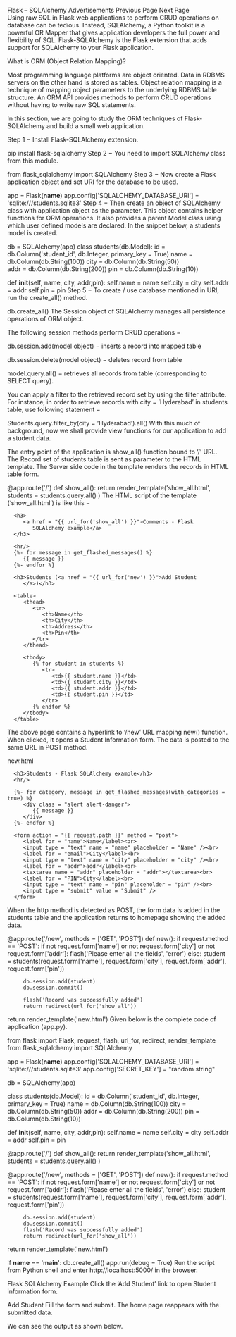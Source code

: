 


Flask – SQLAlchemy
Advertisements
 Previous Page Next Page  
Using raw SQL in Flask web applications to perform CRUD operations on database can be tedious. Instead, SQLAlchemy, a Python toolkit is a powerful OR Mapper that gives application developers the full power and flexibility of SQL. Flask-SQLAlchemy is the Flask extension that adds support for SQLAlchemy to your Flask application.

What is ORM (Object Relation Mapping)?

Most programming language platforms are object oriented. Data in RDBMS servers on the other hand is stored as tables. Object relation mapping is a technique of mapping object parameters to the underlying RDBMS table structure. An ORM API provides methods to perform CRUD operations without having to write raw SQL statements.

In this section, we are going to study the ORM techniques of Flask-SQLAlchemy and build a small web application.

Step 1 − Install Flask-SQLAlchemy extension.

pip install flask-sqlalchemy
Step 2 − You need to import SQLAlchemy class from this module.

from flask_sqlalchemy import SQLAlchemy
Step 3 − Now create a Flask application object and set URI for the database to be used.

app = Flask(__name__)
app.config['SQLALCHEMY_DATABASE_URI'] = 'sqlite:///students.sqlite3'
Step 4 − Then create an object of SQLAlchemy class with application object as the parameter. This object contains helper functions for ORM operations. It also provides a parent Model class using which user defined models are declared. In the snippet below, a students model is created.

db = SQLAlchemy(app)
class students(db.Model):
   id = db.Column('student_id', db.Integer, primary_key = True)
   name = db.Column(db.String(100))
   city = db.Column(db.String(50))  
   addr = db.Column(db.String(200))
   pin = db.Column(db.String(10))

def __init__(self, name, city, addr,pin):
   self.name = name
   self.city = city
   self.addr = addr
   self.pin = pin
Step 5 − To create / use database mentioned in URI, run the create_all() method.

db.create_all()
The Session object of SQLAlchemy manages all persistence operations of ORM object.

The following session methods perform CRUD operations −

db.session.add(model object) − inserts a record into mapped table

db.session.delete(model object) − deletes record from table

model.query.all() − retrieves all records from table (corresponding to SELECT query).

You can apply a filter to the retrieved record set by using the filter attribute. For instance, in order to retrieve records with city = ’Hyderabad’ in students table, use following statement −

Students.query.filter_by(city = ’Hyderabad’).all()
With this much of background, now we shall provide view functions for our application to add a student data.

The entry point of the application is show_all() function bound to ‘/’ URL. The Record set of students table is sent as parameter to the HTML template. The Server side code in the template renders the records in HTML table form.

@app.route('/')
def show_all():
   return render_template('show_all.html', students = students.query.all() )
The HTML script of the template (‘show_all.html’) is like this −

<!DOCTYPE html>
<html lang = "en">
   <head></head>
   <body>
      
      <h3>
         <a href = "{{ url_for('show_all') }}">Comments - Flask 
            SQLAlchemy example</a>
      </h3>
      
      <hr/>
      {%- for message in get_flashed_messages() %}
         {{ message }}
      {%- endfor %}
		
      <h3>Students (<a href = "{{ url_for('new') }}">Add Student
         </a>)</h3>
      
      <table>
         <thead>
            <tr>
               <th>Name</th>
               <th>City</th>
               <th>Address</th>
               <th>Pin</th>
            </tr>
         </thead>
         
         <tbody>
            {% for student in students %}
               <tr>
                  <td>{{ student.name }}</td>
                  <td>{{ student.city }}</td>
                  <td>{{ student.addr }}</td>
                  <td>{{ student.pin }}</td>
               </tr>
            {% endfor %}
         </tbody>
      </table>
      
   </body>
</html>
The above page contains a hyperlink to ‘/new’ URL mapping new() function. When clicked, it opens a Student Information form. The data is posted to the same URL in POST method.

new.html
<!DOCTYPE html>
<html>
   <body>
   
      <h3>Students - Flask SQLAlchemy example</h3>
      <hr/>
      
      {%- for category, message in get_flashed_messages(with_categories = true) %}
         <div class = "alert alert-danger">
            {{ message }}
         </div>
      {%- endfor %}
      
      <form action = "{{ request.path }}" method = "post">
         <label for = "name">Name</label><br>
         <input type = "text" name = "name" placeholder = "Name" /><br>
         <label for = "email">City</label><br>
         <input type = "text" name = "city" placeholder = "city" /><br>
         <label for = "addr">addr</label><br>
         <textarea name = "addr" placeholder = "addr"></textarea><br>
         <label for = "PIN">City</label><br>
         <input type = "text" name = "pin" placeholder = "pin" /><br>
         <input type = "submit" value = "Submit" />
      </form>
      
   </body>
</html>
When the http method is detected as POST, the form data is added in the students table and the application returns to homepage showing the added data.

@app.route('/new', methods = ['GET', 'POST'])
def new():
   if request.method == 'POST':
      if not request.form['name'] or not request.form['city'] or not request.form['addr']:
         flash('Please enter all the fields', 'error')
      else:
         student = students(request.form['name'], request.form['city'],
            request.form['addr'], request.form['pin'])
         
         db.session.add(student)
         db.session.commit()
         
         flash('Record was successfully added')
         return redirect(url_for('show_all'))
   return render_template('new.html')
Given below is the complete code of application (app.py).

from flask import Flask, request, flash, url_for, redirect, render_template
from flask_sqlalchemy import SQLAlchemy

app = Flask(__name__)
app.config['SQLALCHEMY_DATABASE_URI'] = 'sqlite:///students.sqlite3'
app.config['SECRET_KEY'] = "random string"

db = SQLAlchemy(app)

class students(db.Model):
   id = db.Column('student_id', db.Integer, primary_key = True)
   name = db.Column(db.String(100))
   city = db.Column(db.String(50))
   addr = db.Column(db.String(200)) 
   pin = db.Column(db.String(10))

def __init__(self, name, city, addr,pin):
   self.name = name
   self.city = city
   self.addr = addr
   self.pin = pin

@app.route('/')
def show_all():
   return render_template('show_all.html', students = students.query.all() )

@app.route('/new', methods = ['GET', 'POST'])
def new():
   if request.method == 'POST':
      if not request.form['name'] or not request.form['city'] or not request.form['addr']:
         flash('Please enter all the fields', 'error')
      else:
         student = students(request.form['name'], request.form['city'],
            request.form['addr'], request.form['pin'])
         
         db.session.add(student)
         db.session.commit()
         flash('Record was successfully added')
         return redirect(url_for('show_all'))
   return render_template('new.html')

if __name__ == '__main__':
   db.create_all()
   app.run(debug = True)
Run the script from Python shell and enter http://localhost:5000/ in the browser.

Flask SQLAlchemy Example
Click the ‘Add Student’ link to open Student information form.

Add Student
Fill the form and submit. The home page reappears with the submitted data.

We can see the output as shown below.

